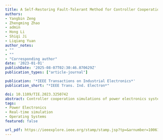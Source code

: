 ```yaml
---
title: A Self-Restoring Fault-Tolerant Method for Controller Cooperation Simulation of Power Electronics Systems
authors:
- Yangbin Zeng
- Zhengming Zhao
- admin
- Hong Li
- Shiqi Ji
- Liqiang Yuan
author_notes:
- ""
- ""
- "Corresponding author"
date: '2023-01-01'
publishDate: '2025-08-07T02:30:46.070629Z'
publication_types: ["article-journal"]

publication: '*IEEE Transactions on Industrial Electronics*'
publication_short: "*IEEE Trans. Ind. Electron*"

doi: 10.1109/TIE.2023.3250742
abstract: Controller cooperation simulations of power electronics systems can be used to test control strategies and codes efficiently and safely. However, with the switching frequency increment of power electronics systems, the data interaction between actual controllers and simulators requires more software and hardware improvements to ensure its accurate execution. This paper presents an easy-realized self-restoring fault-tolerant method for controller cooperation simulation of power electronics systems without extra software and hardware improvements. The proposed method is built in a controller cooperation simulation system based on CPU simulators and realized by transitorily rematching the control information and simulation data based on the time difference between controllers and simulators. Moreover, the proposed method only needs to modify the peripheral communication calling program and does not need to modify the calculation programs of the simulator. A 20kHz power electronic transformer as an example is built on the cooperation simulation system with and without the proposed method and the experimental prototype to verify the effect of the proposed method. This paper helps to build a controller cooperation simulation system with a self-restoring fault-tolerant, and further provides a fast and effective design and analysis tool for control strategies and codes of power electronics systems.
tags:
- Power Electronics
- Real-time simulation
- Operating Systems
featured: false

url_pdf: https://ieeexplore.ieee.org/stamp/stamp.jsp?tp=&arnumber=10061485
---
```

